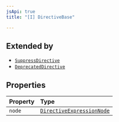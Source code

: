 ```yaml
---
jsApi: true
title: "[I] DirectiveBase"

---
```

## Extended by

- [`SuppressDirective`](SuppressDirective.md)
- [`DeprecatedDirective`](DeprecatedDirective.md)

## Properties

| Property | Type |
| :------ | :------ |
| `node` | [`DirectiveExpressionNode`](DirectiveExpressionNode.md) |
